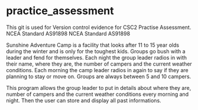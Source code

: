 # practice_assessment
This git is used for Version control evidence for CSC2 Practise Assessment.
NCEA Standard AS91898 
NCEA Standard AS91898

Sunshine Adventure Camp is a facility that looks after 11 to 15 year olds during the winter and is only for the toughest kids. Groups go bush with a leader and fend for themselves. Each night the group leader radios in with their name, where they are, 
the number of campers and the current weather conditions. Each morning the camp leader radios in again to say if they are planning to stay or move on. Groups are always between 5 and 10 campers. 

This program allows the group leader to put in details about where they are, number of campers and the current weather conditions every morning and night. Then the user can store and display all past informations.